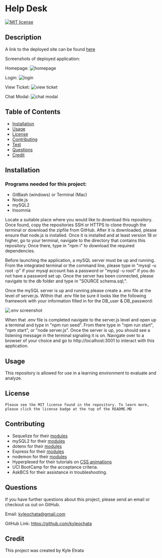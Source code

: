# Help Desk

[![MIT license](https://img.shields.io/badge/License-MIT-blue)](https://lbesson.mit-license.org)

## Description

A link to the deployed site can be found [here]()

Screenshots of deployed application:

Homepage:
![homepage]()

Login:
![login]()

View Ticket:
![view ticket]()

Chat Modal:
![chat modal]()

## Table of Contents

- [Installation](#installation)
- [Usage](#usage)
- [License](#license)
- [Contributing](#contributing)
- [Test](#test)
- [Questions](#questions)
- [Credit](#credit)

## Installation

### Programs needed for this project:

- GitBash (windows) or Terminal (Mac)
- Node.js
- mySQL2
- Insomnia

Locate a suitable place where you would like to download this repository. Once found, copy the repositories SSH or HTTPS to clone through the terminal or download the zipfile from GitHub. After it is downloaded, please ensure that node.js is installed. Once it is installed and at least version 18 or higher, go to your terminal, navigate to the directory that contains this repository. Once there, type in "npm i" to download the required dependencies.

Before launching the application, a mySQL server must be up and running. From the integrated terminal or the command line, please type in "mysql -u root -p" if your mysql account has a password or "mysql -u root" if you do not have a password set up. Once the server has been connected, please navigate to the db folder and type in "SOURCE schema.sql;".

Once the mySQL server is up and running please create a .env file at the level of server.js. Within that .env file be sure it looks like the following framework with your information filled in for the DB_user & DB_password:

![.env screenshot]()

When that .env file is completed navigate to the server.js level and open up a terminal and type in "npm run seed". From there type in "npm run start", "npm start", or "node server.js". Once the server is up, you should see a listening message in the terminal signaling it is on. Navigate over to a browser of your choice and go to http://localhost:3001 to interact with this application.

## Usage

This repository is allowed for use in a learning environment to evaluate and analyze.

## License

    Please see the MIT license found in the repository. To learn more, please click the license badge at the top of the README.MD

## Contributing

- Sequelize for their [modules](hhttps://sequelize.org/)
- mySQL2 for their [modules](https://www.npmjs.com/package/mysql2)
- dotenv for their [modules](https://www.npmjs.com/package/dotenv)
- Express for their [modules](https://expressjs.com/)
- nodemon for their [modules](https://www.npmjs.com/package/nodemon)
- Hyperplexed for their tutorials on [CSS animations](https://www.youtube.com/c/Hyperplexed)
- UCI BootCamp for the acceptance criteria.
- AskBCS for their assistance in troubleshooting.

## Questions

If you have further questions about this project, please send an email or checkout us out on GitHub.

Email: kyleochata@gmail.com

GitHub Link: https://github.com/kyleochata

## Credit

This project was created by Kyle Etrata
